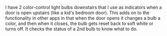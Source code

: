 I have 2 color-control light bulbs downstairs that I use as indicators when a door is open upstairs (like a kid's
bedroom door). This adds on to the functionality in other apps in that when the door opens it changes a bulb a color,
and then when it closes, the bulb gets reset back to soft white or turns off. It checks the status of a 2nd bulb to know
what to do.
